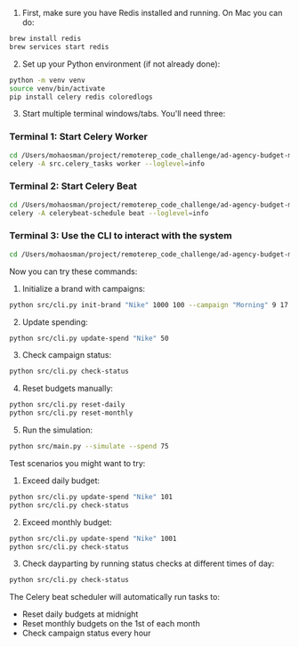 
1. First, make sure you have Redis installed and running. On Mac you can do:

```bash
brew install redis
brew services start redis
```

2. Set up your Python environment (if not already done):

```bash
python -m venv venv
source venv/bin/activate
pip install celery redis coloredlogs
```

3. Start multiple terminal windows/tabs. You'll need three:

### Terminal 1: Start Celery Worker

```bash
cd /Users/mohaosman/project/remoterep_code_challenge/ad-agency-budget-manager
celery -A src.celery_tasks worker --loglevel=info
```

### Terminal 2: Start Celery Beat

```bash
cd /Users/mohaosman/project/remoterep_code_challenge/ad-agency-budget-manager
celery -A celerybeat-schedule beat --loglevel=info
```

### Terminal 3: Use the CLI to interact with the system

```bash
cd /Users/mohaosman/project/remoterep_code_challenge/ad-agency-budget-manager
```

Now you can try these commands:

1. Initialize a brand with campaigns:

```bash
python src/cli.py init-brand "Nike" 1000 100 --campaign "Morning" 9 17 --campaign "Evening" 18 23 --campaign "AllDay" 0 24
```

2. Update spending:

```bash
python src/cli.py update-spend "Nike" 50
```

3. Check campaign status:

```bash
python src/cli.py check-status
```

4. Reset budgets manually:

```bash
python src/cli.py reset-daily
python src/cli.py reset-monthly
```

5. Run the simulation:

```bash
python src/main.py --simulate --spend 75
```

Test scenarios you might want to try:

1. Exceed daily budget:

```bash
python src/cli.py update-spend "Nike" 101
python src/cli.py check-status
```

2. Exceed monthly budget:

```bash
python src/cli.py update-spend "Nike" 1001
python src/cli.py check-status
```

3. Check dayparting by running status checks at different times of day:

```bash
python src/cli.py check-status
```

The Celery beat scheduler will automatically run tasks to:

- Reset daily budgets at midnight
- Reset monthly budgets on the 1st of each month
- Check campaign status every hour
